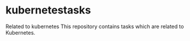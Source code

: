 # kubernetestasks
Related to kubernetes
This repository contains tasks which are related to Kubernetes.
